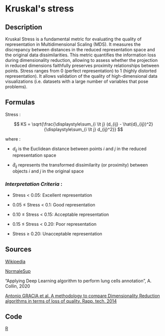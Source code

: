 # Kruskal's stress 

## Description 

Kruskal Stress is a fundamental metric for evaluating the quality of representation in Multidimensional Scaling (MDS). 
It measures the discrepancy between distances in the reduced representation space and the original data dissimilarities. 
This metric quantifies the information loss during dimensionality reduction, allowing to assess whether the projection in reduced dimensions faithfully preserves proximity relationships between points.
Stress ranges from 0 (perfect representation) to 1 (highly distorted representation).
It allows validation of the quality of high-dimensional data visualizations (i.e. datasets with a large number of variables that pose problems).

## Formulas 

Stress : 

$$
KS = \sqrt{\frac{\displaystyle\sum_{i \lt j} (d_{ij} - \hat{d}_{ij})^2}{\displaystyle\sum_{i \lt j} d_{ij}^2}}
$$

where : 

- $d_{ij}$ is the Euclidean distance between points $i$ and $j$ in the reduced representation space

- $\hat{d}_{ij}$ represents the transformed dissimilarity (or proximity) between objects $i$ and $j$ in the original space

### *Interpretation Criteria* :

- Stress < 0.05: Excellent representation

- 0.05 ≤ Stress < 0.1: Good representation

- 0.10 ≤ Stress < 0.15: Acceptable representation

- 0.15 ≤ Stress < 0.20: Poor representation

- Stress ≥ 0.20: Unacceptable representation

## Sources 

[Wikipedia](https://en.wikipedia.org/wiki/Multidimensional_scaling)

[NormaleSup](https://www.normalesup.org/~carpenti/Notes/MDS/MDS-metrique.html)

“Applying Deep Learning algorithm to perform lung cells annotation”, A. Collin, 2020

[Antonio GRACIA et al. A methodology to compare Dimensionality Reduction algorithms in terms of loss of quality. Rapp. tech. 2014](https://www.sciencedirect.com/science/article/pii/S0020025514001741)
  

## Code

[R](https://www.normalesup.org/~carpenti/Notes/MDS/MDS-metrique.html)

